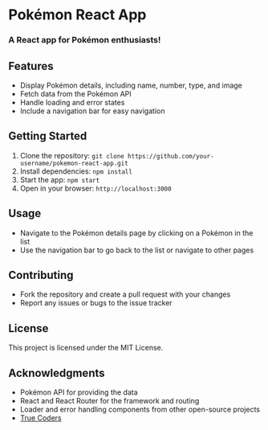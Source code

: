 # **Pokémon React App**

### A React app for Pokémon enthusiasts!

## **Features**

- Display Pokémon details, including name, number, type, and image
- Fetch data from the Pokémon API
- Handle loading and error states
- Include a navigation bar for easy navigation

## **Getting Started**

1. Clone the repository: `git clone https://github.com/your-username/pokemon-react-app.git`
2. Install dependencies: `npm install`
3. Start the app: `npm start`
4. Open in your browser: `http://localhost:3000`

## **Usage**

- Navigate to the Pokémon details page by clicking on a Pokémon in the list
- Use the navigation bar to go back to the list or navigate to other pages

## **Contributing**

- Fork the repository and create a pull request with your changes
- Report any issues or bugs to the issue tracker

## **License**

This project is licensed under the MIT License.

## **Acknowledgments**

- Pokémon API for providing the data
- React and React Router for the framework and routing
- Loader and error handling components from other open-source projects
- [True Coders](https://www.truecoders.io) 
